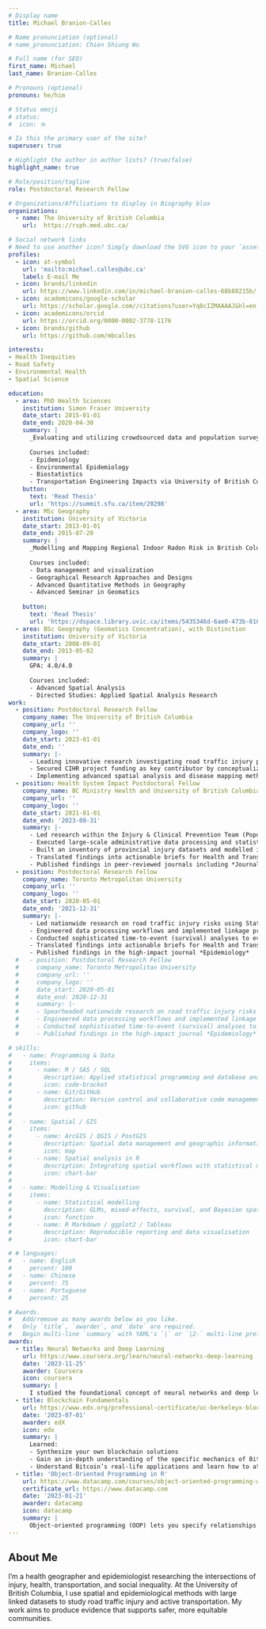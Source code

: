 ```yaml
---
# Display name
title: Michael Branion-Calles

# Name pronunciation (optional)
# name_pronunciation: Chien Shiung Wu

# Full name (for SEO)
first_name: Michael
last_name: Branion-Calles

# Pronouns (optional)
pronouns: he/him

# Status emoji
# status:
#  icon: ☕️

# Is this the primary user of the site?
superuser: true

# Highlight the author in author lists? (true/false)
highlight_name: true

# Role/position/tagline
role: Postdoctoral Research Fellow

# Organizations/Affiliations to display in Biography blox
organizations:
  - name: The University of British Columbia
    url:  https://rsph.med.ubc.ca/

# Social network links
# Need to use another icon? Simply download the SVG icon to your `assets/media/icons/` folder.
profiles:
  - icon: at-symbol
    url: 'mailto:michael.calles@ubc.ca'
    label: E-mail Me
  - icon: brands/linkedin
    url: https://www.linkedin.com/in/michael-branion-calles-68b88215b/
  - icon: academicons/google-scholar
    url: https://scholar.google.com//citations?user=Yq8cIZMAAAAJ&hl=en
  - icon: academicons/orcid
    url: https://orcid.org/0000-0002-3778-1176
  - icon: brands/github
    url: https://github.com/mbcalles

interests:
- Health Inequities
- Road Safety
- Environmental Health
- Spatial Science

education:
  - area: PhD Health Sciences
    institution: Simon Fraser University
    date_start: 2015-01-01
    date_end: 2020-04-30
    summary: |
      _Evaluating and utilizing crowdsourced data and population surveys in bicycling safety research_. Supervised by [Meghan Winters, PhD](http://www.sfu.ca/fhs/people/profiles/meghan-winters.html)
      
      Courses included:
      - Epidemiology
      - Environmental Epidemiology
      - Biostatistics
      - Transportation Engineering Impacts via University of British Columbia
    button:
      text: 'Read Thesis'
      url: 'https://summit.sfu.ca/item/20298'
  - area: MSc Geography
    institution: University of Victoria
    date_start: 2013-01-01
    date_end: 2015-07-20
    summary: |
      _Modelling and Mapping Regional Indoor Radon Risk in British Columbia, Canada_. Co-Supervised by [Trisalyn Nelson, PhD](https://www.geog.ucsb.edu/people/faculty/trisalyn-nelson) & by [Sarah Henderson, PhD](https://spph.ubc.ca/faculty/professors/sarah-henderson/)
      
      Courses included:
      - Data management and visualization
      - Geographical Research Approaches and Designs
      - Advanced Quantitative Methods in Geography
      - Advanced Seminar in Geomatics
    
    button:
      text: 'Read Thesis'
      url: 'https://dspace.library.uvic.ca/items/5435346d-6ae0-473b-8108-e8dbda5b6a36'
  - area: BSc Geography (Geomatics Concentration), with Distinction
    institution: University of Victoria
    date_start: 2008-09-01
    date_end: 2013-05-02
    summary: |
      GPA: 4.0/4.0
      
      Courses included:
      - Advanced Spatial Analysis 
      - Directed Studies: Applied Spatial Analysis Research
work:
  - position: Postdoctoral Research Fellow
    company_name: The University of British Columbia
    company_url: ''
    company_logo: ''
    date_start: 2023-01-01
    date_end: ''
    summary: |-
      - Leading innovative research investigating road traffic injury patterns and severity among disadvantaged populations across British Columbia through social environment and equity lens
      - Secured CIHR project funding as key contributor by conceptualizing research framework and developing methodological design
      - Implementing advanced spatial analysis and disease mapping methodologies to identify risk patterns and their associations with neighborhood socioeconomic indicators
  - position: Health System Impact Postdoctoral Fellow
    company_name: BC Ministry Health and University of British Columbia
    company_url: ''
    company_logo: ''
    date_start: 2021-01-01
    date_end: '2023-08-31'
    summary: |-
      - Led research within the Injury & Clinical Prevention Team (Population and Public Health Division), focusing on descriptive epidemiology of active transportation injury 
      - Executed large-scale administrative data processing and statistical analysis in R
      - Built an inventory of provincial injury datasets and modelled intervention impacts to support the Injury Prevention & Health Settings branch
      - Translated findings into actionable briefs for Health and Transportation ministries
      - Published findings in peer-reviewed journals including *Journal of Transport & Health* and *Transportation Research Interdisciplinary Perspectives*
  - position: Postdoctoral Research Fellow
    company_name: Toronto Metropolitan University
    company_url: ''
    company_logo: ''
    date_start: 2020-05-01
    date_end: '2021-12-31'
    summary: |-
      - Led nationwide research on road traffic injury risks using Statistics Canada’s population‑based linked dataset (CanCHEC), encompassing over five million records
      - Engineered data processing workflows and implemented linkage protocols within secure computing environments using R
      - Conducted sophisticated time‑to‑event (survival) analyses to evaluate population‑level transportation injury risks
      - Translated findings into actionable briefs for Health and Transportation ministries
      - Published findings in the high‑impact journal *Epidemiology*
  #   - position: Postdoctoral Research Fellow
  #     company_name: Toronto Metropolitan University
  #     company_url: ''
  #     company_logo: ''
  #     date_start: 2020-05-01
  #     date_end: 2020-12-31
  #     summary: |-
  #     - Spearheaded nationwide research on road traffic injury risks using Statistics Canada’s population‑based linked dataset (CanCHEC), encompassing over five million records
  #     - Engineered data processing workflows and implemented linkage protocols within secure computing environments using R
  #     - Conducted sophisticated time‑to‑event (survival) analyses to evaluate population‑level transportation injury risks
  #     - Published findings in the high‑impact journal *Epidemiology*

# skills:
#   - name: Programming & Data
#     items:
#       - name: R / SAS / SQL
#         description: Applied statistical programming and database analysis for public health research
#         icon: code-bracket
#       - name: Git/GitHub
#         description: Version control and collaborative code management
#         icon: github
# 
#   - name: Spatial / GIS
#     items:
#       - name: ArcGIS / QGIS / PostGIS
#         description: Spatial data management and geographic information systems
#         icon: map
#       - name: Spatial analysis in R
#         description: Integrating spatial workflows with statistical methods
#         icon: chart-bar
# 
#   - name: Modelling & Visualisation
#     items:
#       - name: Statistical modelling
#         description: GLMs, mixed-effects, survival, and Bayesian spatial analysis
#         icon: function
#       - name: R Markdown / ggplot2 / Tableau
#         description: Reproducible reporting and data visualisation
#         icon: chart-bar

# # languages:
#   - name: English
#     percent: 100
#   - name: Chinese
#     percent: 75
#   - name: Portuguese
#     percent: 25

# Awards.
#   Add/remove as many awards below as you like.
#   Only `title`, `awarder`, and `date` are required.
#   Begin multi-line `summary` with YAML's `|` or `|2-` multi-line prefix and indent 2 spaces below.
awards:
  - title: Neural Networks and Deep Learning
    url: https://www.coursera.org/learn/neural-networks-deep-learning
    date: '2023-11-25'
    awarder: Coursera
    icon: coursera
    summary: |
      I studied the foundational concept of neural networks and deep learning. By the end, I was familiar with the significant technological trends driving the rise of deep learning; build, train, and apply fully connected deep neural networks; implement efficient (vectorized) neural networks; identify key parameters in a neural network’s architecture; and apply deep learning to your own applications.
  - title: Blockchain Fundamentals
    url: https://www.edx.org/professional-certificate/uc-berkeleyx-blockchain-fundamentals
    date: '2023-07-01'
    awarder: edX
    icon: edx
    summary: |
      Learned:
      - Synthesize your own blockchain solutions
      - Gain an in-depth understanding of the specific mechanics of Bitcoin
      - Understand Bitcoin’s real-life applications and learn how to attack and destroy Bitcoin, Ethereum, smart contracts and Dapps, and alternatives to Bitcoin’s Proof-of-Work consensus algorithm
  - title: 'Object-Oriented Programming in R'
    url: https://www.datacamp.com/courses/object-oriented-programming-with-s3-and-r6-in-r
    certificate_url: https://www.datacamp.com
    date: '2023-01-21'
    awarder: datacamp
    icon: datacamp
    summary: |
      Object-oriented programming (OOP) lets you specify relationships between functions and the objects that they can act on, helping you manage complexity in your code. This is an intermediate level course, providing an introduction to OOP, using the S3 and R6 systems. S3 is a great day-to-day R programming tool that simplifies some of the functions that you write. R6 is especially useful for industry-specific analyses, working with web APIs, and building GUIs.
---
```


## About Me

I’m a health geographer and epidemiologist researching the intersections of injury, health, transportation, and social inequality.
At the University of British Columbia, I use spatial and epidemiological methods with large linked datasets to study road traffic injury and active transportation.
My work aims to produce evidence that supports safer, more equitable communities.